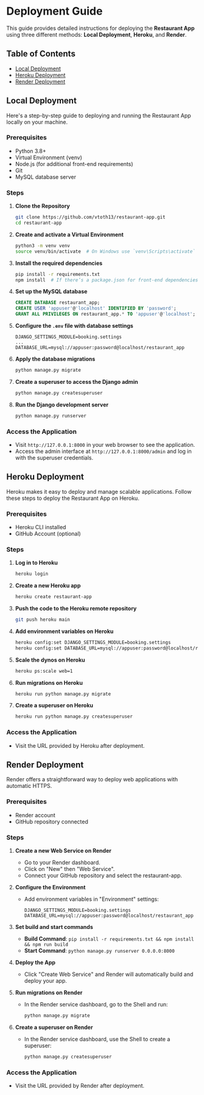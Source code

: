 # Deployment Guide

This guide provides detailed instructions for deploying the **Restaurant App** using three different methods: **Local Deployment**, **Heroku**, and **Render**.

## Table of Contents
- [Local Deployment](#local-deployment)
- [Heroku Deployment](#heroku-deployment)
- [Render Deployment](#render-deployment)

## Local Deployment

Here's a step-by-step guide to deploying and running the Restaurant App locally on your machine.

### Prerequisites
- Python 3.8+
- Virtual Environment (venv)
- Node.js (for additional front-end requirements)
- Git
- MySQL database server

### Steps

1. **Clone the Repository**
   ```sh
   git clone https://github.com/vtoth13/restaurant-app.git
   cd restaurant-app
   ```

2. **Create and activate a Virtual Environment**
   ```sh
   python3 -m venv venv
   source venv/bin/activate  # On Windows use `venv\Scripts\activate`
   ```

3. **Install the required dependencies**
   ```sh
   pip install -r requirements.txt
   npm install  # If there’s a package.json for front-end dependencies
   ```

4. **Set up the MySQL database**
   ```sql
   CREATE DATABASE restaurant_app;
   CREATE USER 'appuser'@'localhost' IDENTIFIED BY 'password';
   GRANT ALL PRIVILEGES ON restaurant_app.* TO 'appuser'@'localhost';
   ```

5. **Configure the `.env` file with database settings**
   ```env
   DJANGO_SETTINGS_MODULE=booking.settings
   ...
   DATABASE_URL=mysql://appuser:password@localhost/restaurant_app
   ```

6. **Apply the database migrations**
   ```sh
   python manage.py migrate
   ```

7. **Create a superuser to access the Django admin**
   ```sh
   python manage.py createsuperuser
   ```

8. **Run the Django development server**
   ```sh
   python manage.py runserver
   ```

### Access the Application
- Visit `http://127.0.0.1:8000` in your web browser to see the application.
- Access the admin interface at `http://127.0.0.1:8000/admin` and log in with the superuser credentials.

## Heroku Deployment

Heroku makes it easy to deploy and manage scalable applications. Follow these steps to deploy the Restaurant App on Heroku.

### Prerequisites
- Heroku CLI installed
- GitHub Account (optional)

### Steps

1. **Log in to Heroku**
   ```sh
   heroku login
   ```

2. **Create a new Heroku app**
   ```sh
   heroku create restaurant-app
   ```

3. **Push the code to the Heroku remote repository**
   ```sh
   git push heroku main
   ```

4. **Add environment variables on Heroku**
   ```sh
   heroku config:set DJANGO_SETTINGS_MODULE=booking.settings
   heroku config:set DATABASE_URL=mysql://appuser:password@localhost/restaurant_app
   ```

5. **Scale the dynos on Heroku**
   ```sh
   heroku ps:scale web=1
   ```

6. **Run migrations on Heroku**
   ```sh
   heroku run python manage.py migrate
   ```

7. **Create a superuser on Heroku**
   ```sh
   heroku run python manage.py createsuperuser
   ```

### Access the Application
- Visit the URL provided by Heroku after deployment.

## Render Deployment

Render offers a straightforward way to deploy web applications with automatic HTTPS.

### Prerequisites
- Render account
- GitHub repository connected

### Steps

1. **Create a new Web Service on Render**
   - Go to your Render dashboard.
   - Click on "New" then "Web Service".
   - Connect your GitHub repository and select the restaurant-app.

2. **Configure the Environment**
   - Add environment variables in "Environment" settings:
     ```env
     DJANGO_SETTINGS_MODULE=booking.settings
     DATABASE_URL=mysql://appuser:password@localhost/restaurant_app
     ```

3. **Set build and start commands**
   - **Build Command**: `pip install -r requirements.txt && npm install && npm run build`
   - **Start Command**: `python manage.py runserver 0.0.0.0:8000`

4. **Deploy the App**
   - Click "Create Web Service" and Render will automatically build and deploy your app.

5. **Run migrations on Render**
   - In the Render service dashboard, go to the Shell and run:
     ```sh
     python manage.py migrate
     ```

6. **Create a superuser on Render**
   - In the Render service dashboard, use the Shell to create a superuser:
     ```sh
     python manage.py createsuperuser
     ```

### Access the Application
- Visit the URL provided by Render after deployment.

